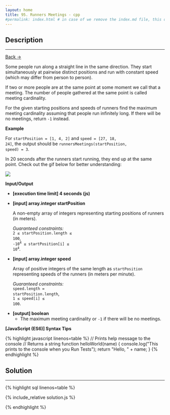 ```yaml
---
layout: home
title: 95. Runners Meetings - cpp
#permalink: index.html # in case of we remove the index.md file, this doc will be the index page
---
```


<div class="row">
<div class="columnStmt" markdown="1">

## Description

---

[Back -> ](../README.md)

Some people run along a straight line in the same direction. They start simultaneously at pairwise distinct positions and run with constant speed (which may differ from person to person).

If two or more people are at the same point at some moment we call that a meeting. The number of people gathered at the same point is called meeting cardinality.

For the given starting positions and speeds of runners find the maximum meeting cardinality assuming that people run infinitely long. If there will be no meetings, return <code>-1</code> instead.

**Example**

For <code>startPosition = [1, 4, 2]</code> and <code>speed = [27, 18, 24]</code>, the output should be
<code>runnersMeetings(startPosition, speed) = 3</code>.

In 20 seconds after the runners start running, they end up at the same point. Check out the gif below for better understanding:

![](./images/example.gif)

**Input/Output**

- **[execution time limit] 4 seconds (js)**

- **[input] array.integer startPosition**

  A non-empty array of integers representing starting positions of runners (in meters).

  _Guaranteed constraints:_<br>
  <code>2 ≤ startPosition.length ≤ 100</code>,<br> <code>-10<sup>4</sup> ≤ startPosition[i] ≤ 10<sup>4</sup></code>.

- **[input] array.integer speed**

  Array of positive integers of the same length as <code>startPosition</code> representing speeds of the runners (in meters per minute).<br>

  _Guaranteed constraints:_<br>
  <code>speed.length = startPosition.length</code>,<br> <code>1 ≤ speed[i] ≤ 100</code>.

* **[output] boolean**
  - The maximum meeting cardinality or <code>-1</code> if there will be no meetings.

**[JavaScript (ES6)] Syntax Tips**

{% highlight javascript linenos=table %}
// Prints help message to the console
// Returns a string
function helloWorld(name) {
console.log("This prints to the console when you Run Tests");
return "Hello, " + name;
}
{% endhighlight %}

</div>
<div class="columnSol" markdown="1">

## Solution

---

{% highlight sql linenos=table %}

{% include_relative solution.js %}

{% endhighlight %}

</div>
</div>
